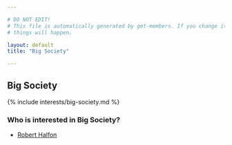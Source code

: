 ```yaml
---

# DO NOT EDIT!
# This file is automatically generated by get-members. If you change it, bad
# things will happen.

layout: default
title: "Big Society"

---
```


## Big Society

{% include interests/big-society.md %}

### Who is interested in Big Society?


* [Robert Halfon](/members/robert-halfon.html)
